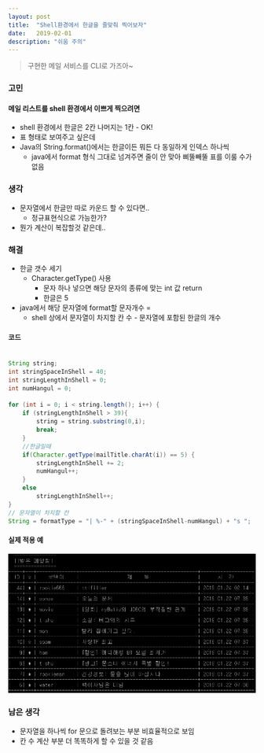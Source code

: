 ```yaml
---
layout: post
title:  "Shell환경에서 한글을 줄맞춰 찍어보자"
date:   2019-02-01
description: "쉬움 주의"
---
```


> 구현한 메일 서비스를 CLI로 가즈아~


### 고민
#### 메일 리스트를 shell 환경에서 이쁘게 찍으려면
* shell 환경에서 한글은 2칸 나머지는 1칸 - OK!
* 표 형태로 보여주고 싶은데
* Java의 String.format()에서는 한글이든 뭐든 다 동일하게 인덱스 하나씩
  * java에서 format 형식 그대로 넘겨주면 줄이 안 맞아 삐뚤빼뚤 표를 이룰 수가 없음

### 생각
* 문자열에서 한글만 따로 카운드 할 수 있다면..
  * 정규표현식으로 가능한가?
* 뭔가 계산이 복잡할것 같은데..

### 해결
* 한글 갯수 세기
  * Character.getType() 사용
    * 문자 하나 넣으면 해당 문자의 종류에 맞는 int 값 return
    * 한글은 5
* java에서 해당 문자열에 format할 문자개수 = 
  * shell 상에서 문자열이 차지할 칸 수 - 문자열에 포함된 한글의 개수


#### 코드
```java

String string;
int stringSpaceInShell = 40;
int stringLengthInShell = 0;
int numHangul = 0;

for (int i = 0; i < string.length(); i++) {
    if (stringLengthInShell > 39){
        string = string.substring(0,i);
        break;
    }
    //한글일때
    if(Character.getType(mailTitle.charAt(i)) == 5) {
        stringLengthInShell += 2;
        numHangul++;
    }
    else 
        stringLengthInShell++; 
}
// 문자열이 차지할 칸
String = formatType = "| %-" + (stringSpaceInShell-numHangul) + "s ";
```

#### 실제 적용 예
![](https://raw.githubusercontent.com/tanker0212/tanker0212.github.io/master/assets/img/shellprintlist.PNG)

### 남은 생각
* 문자열을 하나씩 for 문으로 돌려보는 부분 비효율적으로 보임
* 칸 수 계산 부분 더 똑똑하게 할 수 있을 것 같음
